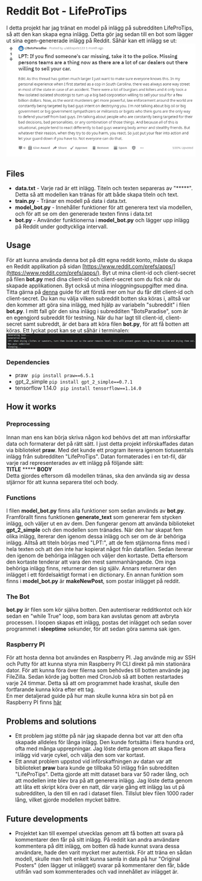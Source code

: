 # Reddit Bot - LifeProTips

I detta projekt har jag tränat en model på inlägg på subredditen LifeProTips, så att den kan skapa egna inlägg. Detta gör jag sedan till en bot som lägger ut sina egen-genererade inlägg på Reddit. Såhär kan ett inlägg se ut:
![Inlägg](images/post.PNG)

## Files
* **data.txt** - Varje rad är ett inlägg. Titeln och texten separeras av "\*\*\*\*\*". Detta så att modellen kan tränas för att både skapa titeln och text.
* **train.py** - Tränar en modell på data i data.txt.
* **model_bot.py** - Innehåller funktioner för att generera text via modellen, och för att se om den genererade texten finns i data.txt
* **bot.py** - Använder funktionerna i **model_bot.py** och lägger upp inlägg på Reddit under godtyckliga intervall.

## Usage
För att kunna använda denna bot på ditt egna reddit konto, måste du skapa en Reddit applikation på sidan [https://www.reddit.com/prefs/apps/](https://www.reddit.com/prefs/apps/). Byt ut mina client-id och client-secret på filen **bot.py** med dina client-id och client-secret som du fick när du skapade applikationen. Byt också ut mina inloggningsuppgifter med dina. Titta gärna på [denna](https://www.pythonforengineers.com/build-a-reddit-bot-part-1/) guide för att förstå mer om hur du får ditt client-id och client-secret. Du kan nu välja vilken subreddit botten ska köras i, alltså var den kommer att göra sina inlägg, med hjälp av variabeln "subreddit" i filen **bot.py**. I mitt fall gör den sina inlägg i subredditen "BotsParadise", som är en egengjord subreddit för testning. När du har lagt till client-id, client-secret samt subreddt, är det bara att köra filen **bot.py**, för att få botten att köras. Ett lyckat post kan se ut såhär i terminalen:
![Inlägg](images/terminal.PNG)
### Dependencies
* praw ``` pip install praw==6.5.1```
* gpt_2_simple ``` pip install gpt_2_simple==0.7.1 ```
* tensorflow 1.14.0 ``` pip install tensorflow==1.14.0```

## How it works
### Preprocessing
Innan man ens kan börja skriva någon kod behövs det att man införskaffar data och formaterar det på rätt sätt. I just detta projekt införskaffades datan via biblioteket **praw**. Med det kunde ett program iterera igenom tiotusentals inlägg från subredditen "LifeProTips". Datan formaterades i en txt-fil, där varje rad representerades av ett inlägg på följande sätt:<br>
**TITLE** \*\*\*\*\* **BODY**<br>
Detta gjordes eftersom då modellen tränas, ska den använda sig av dessa stjärnor för att kunna separera titel och body.
### Functions
I filen **model_bot.py** finns alla funktioner som sedan används av **bot.py**. Framförallt finns funktionen **generate_text** som genererar fem stycken inlägg, och väljer ut en av dem. Den fungerar genom att använda biblioteket **gpt_2_simple** och den modellen som tränades. När den har skapat fem olika inlägg, itererar den igenom dessa inlägg och ser om de är behöriga inlägg. Alltså att titeln börjas med "LPT:", att de fem stjärnorna finns med i hela texten och att den inte har kopierat något från datafilen. Sedan itererar den igenom de behöriga inläggen och väljer den kortaste. Detta eftersom den kortaste tenderar att vara den mest sammanhängande. Om inga behöriga inlägg finns, returnerar den sig själv. Annars returnerar den inlägget i ett fördelsaktigt format i en dictionary. En annan funktion som finns i **model_bot.py** är **makeNewPost**, som postar inlägget på reddit.
### The Bot
**bot.py** är filen som kör själva botten. Den autentiserar redditkontot och kör sedan en "while True" loop, som bara kan avslutas genom att avbryta processen. I loopen skapas ett inlägg, postas det inlägget och sedan sover programmet i **sleeptime** sekunder, för att sedan göra samma sak igen.

### Raspberry PI
För att hosta denna bot användes en Raspberry PI. Jag använde mig av SSH och Putty för att kunna styra min Raspberry PI CLI direkt på min stationära dator. För att kunna föra över filerna som behövdes till botten använde jag FileZilla. Sedan körde jag botten med CronJob så att botten restartades varje 24 timmar. Detta så att om programmet hade krashat, skulle den fortfarande kunna köra efter ett tag.<br>
En mer detaljerad guide på hur man skulle kunna köra sin bot på en Raspberry PI finns [här](https://www.gngrninja.com/code/2017/3/24/python-create-discord-bot-on-raspberry-pi) 

## Problems and solutions
* Ett problem jag stötte på när jag skapade denna bot var att den ofta skapade alldeles för långa inlägg. Den kunde fortsätta i flera hundra ord, ofta med många upprepningar. Jag löste detta genom att skapa flera inlägg vid varje cykel, och välja den som var kortast.
* Ett annat problem uppstod vid införskaffningen av datan var att biblioteket **praw** bara kunde ge tillbaka 50 inlägg från subredditen "LifeProTips". Detta gjorde att mitt dataset bara var 50 rader lång, och att modellen inte blev bra på att generera inlägg. Jag löste detta genom att låta ett skript köra över en natt, där varje gång ett inlägg las ut på subredditen, la den till en rad i dataset filen. Tillslut blev filen 1000 rader lång, vilket gjorde modellen mycket bättre.

## Future developments
* Projektet kan till exempel utvecklas genom att få botten att svara på kommentarer den får på sitt inlägg. På reddit kan andra användare kommentera på ditt inlägg, om botten då hade kunnat svara dessa användare, hade den varit mycket mer autentisk. För att träna en sådan modell, skulle man helt enkelt kunna samla in data på hur "Original Posters" (den lägger ut inlägget) svarar på kommentarer den får, både utifrån vad som kommenterades och vad innehållet av inlägget är.
